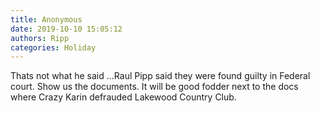 ```yaml
---
title: Anonymous
date: 2019-10-10 15:05:12
authors: Ripp
categories: Holiday
---
```


 Thats not what he said ...Raul Pipp said they were found guilty in Federal court. Show us the documents.  It will be good fodder next to the docs where Crazy Karin defrauded Lakewood Country Club.